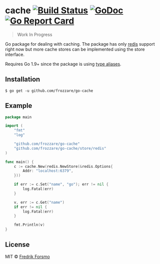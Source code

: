 # cache [![Build Status](https://travis-ci.org/frozzare/go-cache.svg?branch=master)](https://travis-ci.org/frozzare/go-cache) [![GoDoc](https://godoc.org/github.com/frozzare/go-cache?status.svg)](https://godoc.org/github.com/frozzare/go-cache) [![Go Report Card](https://goreportcard.com/badge/github.com/frozzare/go-cache)](https://goreportcard.com/report/github.com/frozzare/go-cache)

> Work In Progress

Go package for dealing with caching. The package has only [redis](https://redis.io/) support right now but more cache stores can be implemented using the store interface.

Requires Go 1.9+ since the package is using [type aliases](https://golang.org/doc/go1.9#language).

## Installation

```
$ go get -u github.com/frozzare/go-cache
```

## Example

```go
package main

import (
	"fmt"
	"log"

	"github.com/frozzare/go-cache"
	"github.com/frozzare/go-cache/store/redis"
)

func main() {
	c := cache.New(redis.NewStore(&redis.Options{
		Addr: "localhost:6379",
	}))

	if err := c.Set("name", "go"); err != nil {
		log.Fatal(err)
	}

	v, err := c.Get("name")
	if err != nil {
		log.Fatal(err)
	}

	fmt.Println(v)
}
```

## License

MIT © [Fredrik Forsmo](https://github.com/frozzare)